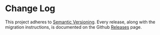 # Change Log

This project adheres to [Semantic Versioning](http://semver.org/).
Every release, along with the migration instructions, is documented on the Github [Releases](https://github.com/tiberiuc/redux-react-firebase/releases) page.

